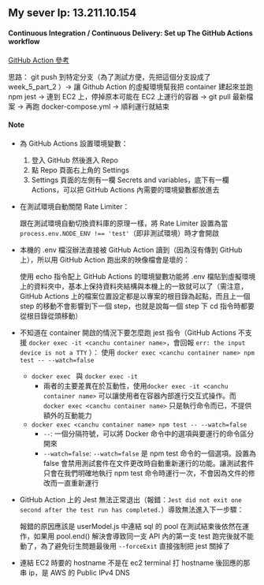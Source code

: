 ## My sever Ip: 13.211.10.154

#### Continuous Integration / Continuous Delivery: Set up The GitHub Actions workflow

[GitHub Action 參考](https://github.com/azole/cicd-test/blob/main/.github/workflows/build.yml)

思路：
git push 到特定分支（為了測試方便，先把這個分支設成了 week_5_part_2 ）-> 讓 Github Action 的虛擬環境幫我把 container 建起來並跑 npm jest -> 連到 EC2 上，停掉原本可能在 EC2 上運行的容器 -> git pull 最新檔案 -> 再跑 docker-compose.yml -> 順利運行就結束

#### Note

- 為 GitHub Actions 設置環境變數：

  1.  登入 GitHub 然後進入 Repo
  1.  點 Repo 頁面右上角的 Settings
  1.  Settings 頁面的左側有一欄 Secrets and variables，底下有一欄 Actions，可以把 GitHub Actions 內需要的環境變數都放進去

- 在測試環境自動關閉 Rate Limiter：

  跟在測試環境自動切換資料庫的原理一樣，將 Rate Limiter 設置為當 `process.env.NODE_ENV !== 'test'`（即非測試環境）時才會開啟

- 本機的 .env 檔沒辦法直接被 GitHub Action 讀到（因為沒有傳到 GitHub 上），所以用 GitHub Action 跑出來的映像檔會是壞的：

  使用 echo 指令配上 GitHub Actions 的環境變數功能將 .env 檔貼到虛擬環境上的資料夾中，基本上保持資料夾結構與本機上的一致就可以了（需注意， GitHub Actions 上的檔案位置設定都是以專案的根目錄為起點，而且上一個 step 的移動不會影響到下一個 step，也就是說每一個 step 下 cd 指令時都要從根目錄從頭移動）

- 不知道在 container 開啟的情況下要怎麼跑 jest 指令（GitHub Actions 不支援 `docker exec -it <canchu container name>`，會回報 `err: the input device is not a TTY` ）：
  使用 `docker exec <canchu container name> npm test -- --watch=false`

  - `docker exec ` 與 `docker exec -it `
    - 兩者的主要差異在於互動性，使用`docker exec -it <canchu container name>` 可以讓使用者在容器內部進行交互式操作。而 `docker exec <canchu container name>` 只是執行命令而已，不提供額外的互動能力
  - `docker exec <canchu container name> npm test -- --watch=false`
    - `--`: 一個分隔符號，可以將 Docker 命令中的選項與要運行的命令區分開來
    - `--watch=false`: `--watch=false` 是 npm test 命令的一個選項。設置為 false 會禁用測試套件在文件更改時自動重新運行的功能。讓測試套件只會在我們明確地執行 npm test 命令時運行一次，不會因為文件的修改而一直重新運行

- GitHub Action 上的 Jest 無法正常退出（報錯：`Jest did not exit one second after the test run has completed.`）導致無法進入下一步驟：

  報錯的原因應該是 userModel.js 中連結 sql 的 pool 在測試結束後依然在運作，如果用 pool.end() 解決會導致同一支 API 內的第一支 test 跑完後就不能動了，為了避免衍生問題最後用 `--forceExit` 直接強制把 jest 關掉了

- 連結 EC2 時要的 hostname 不是在 ec2 terminal 打 hostname 後回應的那串 ip，是 AWS 的 Public IPv4 DNS
